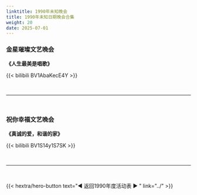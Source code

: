 ```yaml
---
linktitle: 1990年未知晚会
title: 1990年未知日期晚会合集
weight: 20
date: 2025-07-01
---
```


### 金星璀璨文艺晚会

**《人生最美是唱歌》**

{{< bilibili BV1AbaKecE4Y >}}

<br>
<hr>
<br>

### 祝你幸福文艺晚会

**《真诚的爱，和谐的家》**

{{< bilibili BV1S14y1S7SK >}}

<br>
<hr>
<br>

{{< hextra/hero-button text="◀ 返回1990年度活动表 ▶ " link="../" >}}